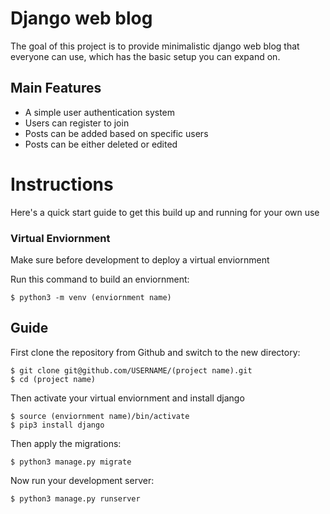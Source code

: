 # Django web blog
  
   The goal of this project is to provide minimalistic django web blog that everyone can use, which has the basic setup you can expand on.
   
   ## Main Features 
   
   - A simple user authentication system
   - Users can register to join
   - Posts can be added based on specific users 
   - Posts can be either deleted or edited
  
# Instructions

  Here's a quick start guide to get this build up and running for your own use
  
  ### Virtual Enviornment
  Make sure before development to deploy a virtual enviornment
  
  Run this command to build an enviornment: 
  
    $ python3 -m venv (enviornment name)
  
  ## Guide
  
  First clone the repository from Github and switch to the new directory:

    $ git clone git@github.com/USERNAME/(project name).git
    $ cd (project name)
  
  Then activate your virtual enviornment and install django
    
    $ source (enviornment name)/bin/activate
    $ pip3 install django
  
  Then apply the migrations:

    $ python3 manage.py migrate
  
  Now run your development server:

    $ python3 manage.py runserver
  
 
  
  
  
  
  

  
 
      
   
